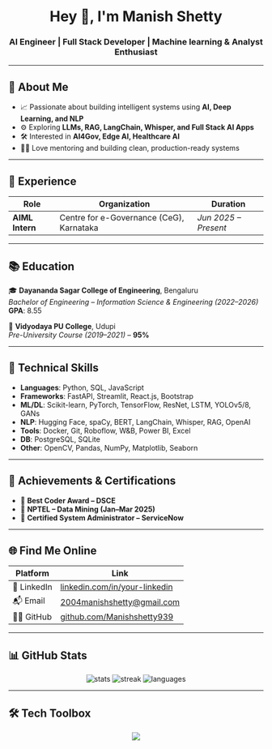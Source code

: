 <h1 align="center">Hey 👋, I'm Manish Shetty</h1>
<h3 align="center">AI Engineer | Full Stack Developer | Machine learning & Analyst Enthusiast</h3>

---

## 🌟 About Me

- 📈 Passionate about building intelligent systems using **AI, Deep Learning, and NLP**
- ⚙️ Exploring **LLMs, RAG, LangChain, Whisper, and Full Stack AI Apps**
- 🛠️ Interested in **AI4Gov, Edge AI, Healthcare AI**
- 🧑‍🏫 Love mentoring and building clean, production-ready systems

---

## 💼 Experience

| Role | Organization | Duration |
|------|--------------|----------|
| **AIML Intern** | Centre for e-Governance (CeG), Karnataka | *Jun 2025 – Present* |


---

## 📚 Education

🎓 **Dayananda Sagar College of Engineering**, Bengaluru  
*Bachelor of Engineering – Information Science & Engineering (2022–2026)*  
**GPA**: 8.55

🏫 **Vidyodaya PU College**, Udupi  
*Pre-University Course (2019–2021)* – **95%**

---

## 🔧 Technical Skills

- **Languages**: Python, SQL, JavaScript
- **Frameworks**: FastAPI, Streamlit, React.js, Bootstrap
- **ML/DL**: Scikit-learn, PyTorch, TensorFlow, ResNet, LSTM, YOLOv5/8, GANs
- **NLP**: Hugging Face, spaCy, BERT, LangChain, Whisper, RAG, OpenAI
- **Tools**: Docker, Git, Roboflow, W&B, Power BI, Excel
- **DB**: PostgreSQL, SQLite
- **Other**: OpenCV, Pandas, NumPy, Matplotlib, Seaborn

---


## 🏅 Achievements & Certifications

- 🥇 **Best Coder Award – DSCE**
- 📜 **NPTEL – Data Mining (Jan–Mar 2025)**
- 🧰 **Certified System Administrator – ServiceNow**

---

## 🌐 Find Me Online

| Platform | Link |
|---------|------|
| 💼 LinkedIn | [linkedin.com/in/your-linkedin](https://linkedin.com/in/your-linkedin) |
| 📬 Email | [2004manishshetty@gmail.com](mailto:2004manishshetty@gmail.com) |
| 🧑‍💻 GitHub | [github.com/Manishshetty939](https://github.com/Manishshetty939) |

---

## 📊 GitHub Stats

<p align="center">
  <img src="https://github-readme-stats.vercel.app/api?username=Manishshetty939&show_icons=true&theme=tokyonight" alt="stats" />
  <img src="https://github-readme-streak-stats.herokuapp.com/?user=Manishshetty939&theme=tokyonight" alt="streak" />
  <img src="https://github-readme-stats.vercel.app/api/top-langs/?username=Manishshetty939&layout=compact&theme=tokyonight" alt="languages" />
</p>

---

## 🛠️ Tech Toolbox

<p align="center">
  <img src="https://skillicons.dev/icons?i=python,fastapi,streamlit,docker,git,react,postgres,tensorflow,pytorch,opencv,javascript,html,css" />
</p>
